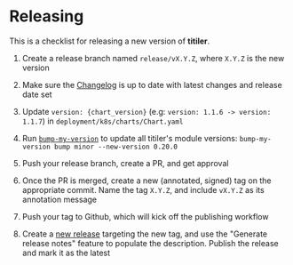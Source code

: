 # Releasing

This is a checklist for releasing a new version of **titiler**.

1. Create a release branch named `release/vX.Y.Z`, where `X.Y.Z` is the new version

2. Make sure the [Changelog](CHANGES.md) is up to date with latest changes and release date set

3. Update `version: {chart_version}` (e.g: `version: 1.1.6 -> version: 1.1.7`) in `deployment/k8s/charts/Chart.yaml`

4. Run [`bump-my-version`](https://callowayproject.github.io/bump-my-version/) to update all titiler's module versions: `bump-my-version bump minor --new-version 0.20.0`

5. Push your release branch, create a PR, and get approval

6. Once the PR is merged, create a new (annotated, signed) tag on the appropriate commit. Name the tag `X.Y.Z`, and include `vX.Y.Z` as its annotation message

7. Push your tag to Github, which will kick off the publishing workflow

8. Create a [new release](https://github.com/developmentseed/titiler/releases/new) targeting the new tag, and use the "Generate release notes" feature to populate the description. Publish the release and mark it as the latest
